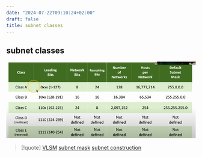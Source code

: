 ```yaml
---
date: "2024-07-22T09:10:24+02:00"
draft: false
title: subnet classes
---
```


## subnet classes

![Pasted_image_20230418132909.png](/static/Pasted_image_20230418132909.png)

> \[!quote\] [VLSM](/for_later/VLSM) [subnet
> mask](/Network/basic_network_connections/subnet_mask)
> [subnet construction](/for_later/subnet_construction)
